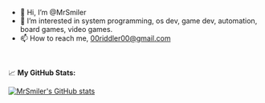 - 👋 Hi, I’m @MrSmiler
- 👀 I’m interested in system programming, os dev, game dev, automation, board games, video games.
- 📫 How to reach me, 00riddler00@gmail.com

<br>

📈 **My GitHub Stats:**

[![MrSmiler's GitHub stats](https://github-readme-stats.vercel.app/api?username=MrSmiler&show_icons=true&theme=calm)](https://github.com/MrSmiler)
